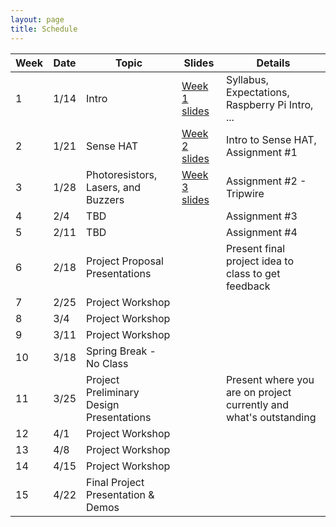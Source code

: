 ```yaml
---
layout: page
title: Schedule
---
```


| Week | Date | Topic | Slides | Details |
| ---- | ---- | ----- | ------ | ------- |
|  1 | 1/14 | Intro | [Week 1 slides](files/cs3907IOTpi-week1-intro.pdf) | Syllabus, Expectations, Raspberry Pi Intro, ... |
|  2 | 1/21 | Sense HAT | [Week 2 slides](files/week2-slides.pdf) | Intro to Sense HAT, Assignment #1 |
|  3 | 1/28 | Photoresistors, Lasers, and Buzzers | [Week 3 slides](files/week3-slides.pdf) | Assignment #2 - Tripwire |
|  4 |  2/4 | TBD |    | Assignment #3 |
|  5 | 2/11 | TBD |    | Assignment #4 |
|  6 | 2/18 | Project Proposal Presentations |    | Present final project idea to class to get feedback |
|  7 | 2/25 | Project Workshop | | |
|  8 |  3/4 | Project Workshop | | | 
|  9 | 3/11 | Project Workshop | | |
| 10 | 3/18 | Spring Break - No Class | | |
| 11 | 3/25 | Project Preliminary Design Presentations |    | Present where you are on project currently and what's outstanding |
| 12 |  4/1 | Project Workshop | | | 
| 13 |  4/8 | Project Workshop | | | 
| 14 | 4/15 | Project Workshop | | |
| 15 | 4/22 | Final Project Presentation & Demos | | |

